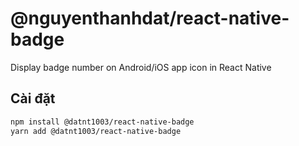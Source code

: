 # @nguyenthanhdat/react-native-badge

Display badge number on Android/iOS app icon in React Native

## Cài đặt

```bash
npm install @datnt1003/react-native-badge
yarn add @datnt1003/react-native-badge
```
